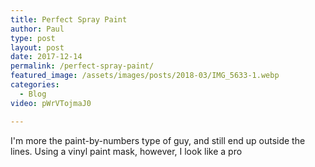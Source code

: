 ```yaml
---
title: Perfect Spray Paint
author: Paul
type: post
layout: post
date: 2017-12-14
permalink: /perfect-spray-paint/
featured_image: /assets/images/posts/2018-03/IMG_5633-1.webp
categories:
  - Blog
video: pWrVTojmaJ0

---
```

I'm more the paint-by-numbers type of guy, and still end up outside the lines. Using a vinyl paint mask, however, I look like a pro